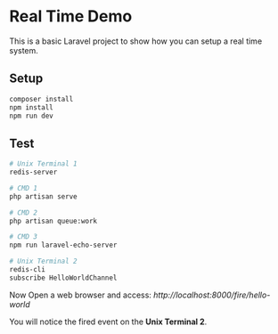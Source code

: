 # Real Time Demo
This is a basic Laravel project to show how you can setup a real time system.

## Setup
```bash
composer install
npm install
npm run dev
```

## Test
```bash
# Unix Terminal 1
redis-server

# CMD 1
php artisan serve

# CMD 2
php artisan queue:work

# CMD 3
npm run laravel-echo-server

# Unix Terminal 2
redis-cli
subscribe HelloWorldChannel
```

Now Open a web browser and access: *http://localhost:8000/fire/hello-world*

You will notice the fired event on the **Unix Terminal 2**.